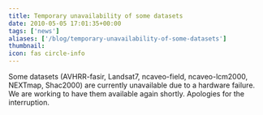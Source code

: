 ```yaml
---
title: Temporary unavailability of some datasets
date: 2010-05-05 17:01:35+00:00
tags: ['news']
aliases: ['/blog/temporary-unavailability-of-some-datasets']
thumbnail: 
icon: fas circle-info
---
```

Some datasets (AVHRR-fasir, Landsat7, ncaveo-field, ncaveo-lcm2000, NEXTmap, Shac2000) are currently unavailable due to a hardware failure. 
We are working to have them available again shortly. 
Apologies for the interruption.

 





